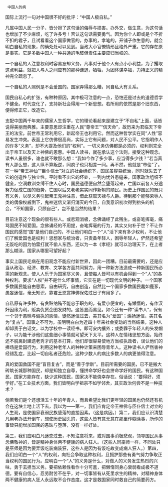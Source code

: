      中国人的病 

   国际上流行一句对中国很不好的批评：“中国人极自私。” 

   凡属中国人民一分子，皆分担了这句话的侮辱与损害。办外交，做生意，为这句话也增加了不少麻烦，吃了许多亏！否认这句话需要勇气。因为你个人即或是个不折不扣的君子，且试看看这个国家做官的，办事的，拿笔的，开铺子作生意的，就会明白自私的现象，的确处处可以见到。当政大小官僚情形且格外严重。它的存在原是事实。它是多数中国人一种共通的毛玻但责任主要应归当权的。

   一个自私的人注意权利时容易忘却义务，凡事对于他个人有点小小利益，为了攫取这点利益，就把人与人之间应有的那种谦退，牺牲，为团体谋幸福，力持正义的精神完全疏忽了。

   一个自私的人照例是不会爱国的。国家弄得那么糟，同自私大有关系。 

   国民自私心的扩张，有种种原因，其中极可注意的一点，恐怕还是过去的道德哲学不健全。时代变化了，支持新社会得用一个新思想。若所用的依然是那个旧东西，便得修正它，改造它。

   支配中国两千年来的儒家人生哲学，它的理论看起来是建立于“不自私”上面，话皆说得美丽而典雅。主要意思却注重在人民“尊帝王”“信天命”，故历来为君临天下帝王的法宝。前世帝王常利用它，新起帝王也利用它。然而这种哲学实在同“人性”容易发生冲突。表面上它仿佛很高尚，实际上它有问题，对人民不公平。它指明作人的许多“义务”，却不大提及他们的“权利”。一切义务仿佛都是必须的，权利则完全出于帝王以及天上神佛的恩惠。中国人读书，就在承认这个法则，接受这种观念。读书人虽很多，谁也就不敢那么想：“我如今作了多少事，应当得多少钱？”若当真有人那么想，这人纵不算叛逆，同疯子也只相差一间。再不然，他就是“市侩”了。在一种“帝王神仙”“臣仆信士”对立的社会组织下，国民虽容易统治，同时就失去了它的创造性与独立性。平时看不出它的坏处，一到内忧外患逼来，国家政治组织不健全，空洞教训束缚不住人心时，国民道德便自然会堕落起来，亡国以前各人分途努力促成亡国的趋势，亡国以后又老老实实同作新朝的顺民。历史上作国民的既只有义务，以尽义务引起帝王鬼神注意，借此获取天禄与人爵。待到那个能够荣辱人类的偶像权威倒下，鬼神迷信又渐归消灭的今日，自我意识初次得到抬头的机会，“不知国家，只顾自己”，岂不是当然的结果？

   目前注意这个现象的很有些人。或悲观消极，念佛诵经了此残生。或奋笔挥毫，痛骂国民不知爱国。念佛诵经的不用提，奋笔挥毫的行为，其实又何补于世？不让作国民的感觉“国”是他们自己的，不让他们明白一个“人”活下来有多少权利，不让他们了解爱国也是权利！思想家与统治者，只责备年轻人，困辱年轻人，俨然还希望无饭吃的因为怕雷打就不偷人东西，还以为一本《孝经》就可以治理天下，在上者那么糊涂，国家从哪里可望好起？

   事实上国民毛病在用旧观念不能应付新世界，因此一团糟。目前最需要的，还是应当从政治、经济、教育、文学各方面共同努力，用一种新方法造成一种新国民所必需的新观念。使人人乐于为国家尽义务，且使每人皆可以有机会得到一个“人”的各种权利。要求“人权”并不是什么坏事情，它实在是一切现代文明的种子。一个国家多数国民能自由思索，自由研究，自由创造，自然比一个国家多数国民蠢如鹿豕，愚妄迷信，毫无知识，靠君王恩赏神佛保佑过日子有用多了。

   自私原有许多种。有贪赃纳贿不能忠于职务的，有爱小便宜的，有懒惰的，有作汉奸因缘为利，贩卖仇货企图发财的。这皆显而易见。如今还有一种“读书人”，保有一个邻于愚昧与偏执的感情，徒然迷信过去，美其名为“爱国”；煽扬迷信，美其名为“复古”。国事之不可为，虽明明白白为近四十年来社会变动的当然结果，这种人却卸责于白话文，以为学校中一读经书，即可安内攘外；或委罪于年轻人的头发帽子，以为能干涉他们这些细小事情就可望天下太平。这种人在情绪思想方面，始终还不脱离封建遗老秀才的基本打算，他们却很容易使地方当权执政者，误认他们的捧场是爱国行为，利用这种老年人的种种计策来困辱青年人。这种读书人俨然害神经错乱症，比起一切自私者还危险。这种少数人的病比多数人的病更值得注意。

   真的爱国救国不是“盲目复古”，而是“善于学新”。目前所需要的国民，已不是搬大砖筑长城那种国民，却是知独立自尊，懂拼命学好也会拼命学好的国民。有这种国民，国家方能存在，缺少这种国民，国家决不能侥幸存在。俗话说：“要得好，须学好。”在工业技术方面，我们皆明白学祖宗不如学邻舍，其实政治何尝不是一种技术？

   倘若我们是个还想活五十年的年青人，而且希望比我们更年轻的国民也仍然还有机会在这块土地上活下去，我以为——第一，我们应肯定帝王神佛与臣仆信士对立的人生观，是使国家衰弱民族堕落的直接因素。（这是病因。）第二，我们应认识清楚凡用老办法开倒车，想使历史回头的，这些人皆有意无意在那里作糊涂事，所作的事皆只能增加国民的愚昧与堕落，没有一样好处。 

   第三，我们应明白凡迷恋过去，不知注意将来，或对国事消极悲观，领导国民从事念佛敬神的，皆是精神身体两不健康的病人狂人。（这些人同巫师一样，不同处只是巫师是因为要弄饭吃装病装狂，这些人是因为有饭吃故变成病人狂人。）第四，我们应明白一个“人”的权利，向社会争取这种权利，且拥护那些有勇气努力争取正当权利的国民行为。应明白一个“人”的义务是什么，对做人的义务发生热烈的兴味，勇于去担当义务。要把依赖性看作十分可羞，把懒惰同身心衰弱看成极不道德。要有自信心，忍劳耐苦不在乎，对一切事皆有从死里求生的精神，对精神身体两不健康的病人狂人永远取不合作态度。这才是救国家同时救自己的简要药方。

